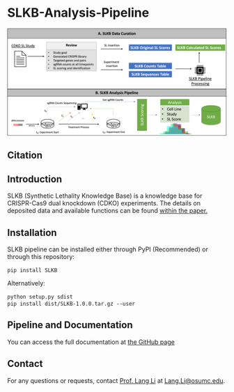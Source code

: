 # SLKB-Analysis-Pipeline

![Framework](docs/SLKB.png)

## Citation


## Introduction

SLKB (Synthetic Lethality Knowledge Base) is a knowledge base for CRISPR-Cas9 dual knockdown (CDKO) experiments. The details on deposited data and available functions can be found [within the paper.](https://github.com/BirkanGokbag/SLKB-Analysis-Pipeline)

## Installation

SLKB pipeline can be installed either through PyPI (Recommended) or through this repository:

```
pip install SLKB
```

Alternatively: 
```
python setup.py sdist
pip install dist/SLKB-1.0.0.tar.gz --user
```

## Pipeline and Documentation

You can access the full documentation at [the GitHub page](https://github.com/BirkanGokbag/SLKB-Analysis-Pipeline)

## Contact

For any questions or requests, contact [Prof. Lang Li](https://cancer.osu.edu/find-a-researcher/search-researcher-directory/lang-li) at Lang.Li@osumc.edu.